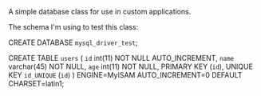 A simple database class for use in custom applications.

The schema I'm using to test this class:

CREATE DATABASE `mysql_driver_test`;

CREATE TABLE `users` (
  `id` int(11) NOT NULL AUTO_INCREMENT,
  `name` varchar(45) NOT NULL,
  `age` int(11) NOT NULL,
  PRIMARY KEY (`id`),
  UNIQUE KEY `id_UNIQUE` (`id`)
) ENGINE=MyISAM AUTO_INCREMENT=0 DEFAULT CHARSET=latin1;